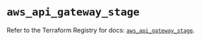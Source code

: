# `aws_api_gateway_stage`

Refer to the Terraform Registry for docs: [`aws_api_gateway_stage`](https://registry.terraform.io/providers/hashicorp/aws/6.6.0/docs/resources/api_gateway_stage).
